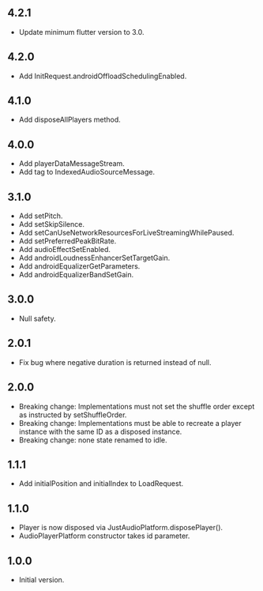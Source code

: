 ## 4.2.1

* Update minimum flutter version to 3.0.

## 4.2.0

- Add InitRequest.androidOffloadSchedulingEnabled.

## 4.1.0

- Add disposeAllPlayers method.

## 4.0.0

- Add playerDataMessageStream.
- Add tag to IndexedAudioSourceMessage.

## 3.1.0

- Add setPitch.
- Add setSkipSilence.
- Add setCanUseNetworkResourcesForLiveStreamingWhilePaused.
- Add setPreferredPeakBitRate.
- Add audioEffectSetEnabled.
- Add androidLoudnessEnhancerSetTargetGain.
- Add androidEqualizerGetParameters.
- Add androidEqualizerBandSetGain.

## 3.0.0

- Null safety.

## 2.0.1

- Fix bug where negative duration is returned instead of null.

## 2.0.0

- Breaking change: Implementations must not set the shuffle order except as
  instructed by setShuffleOrder.
- Breaking change: Implementations must be able to recreate a player instance
  with the same ID as a disposed instance.
- Breaking change: none state renamed to idle.

## 1.1.1

- Add initialPosition and initialIndex to LoadRequest.

## 1.1.0

- Player is now disposed via JustAudioPlatform.disposePlayer().
- AudioPlayerPlatform constructor takes id parameter.

## 1.0.0

- Initial version.
